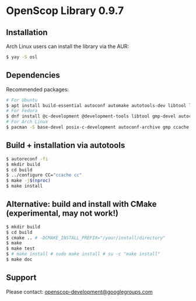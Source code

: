 OpenScop Library 0.9.7
======================

Installation
------------

Arch Linux users can install the library via the AUR:

```.bash
$ yay -S osl
```

Dependencies
------------

Recommended packages:

```.bash
# For Ubuntu
$ apt install build-essential autoconf automake autotools-dev libtool libgmp-dev autoconf-archive ccache doxygen
# For Fedora
$ dnf install @c-development @development-tools libtool gmp-devel autoconf-archive ccache
# For Arch Linux
$ pacman -S base-devel posix-c-development autoconf-archive gmp ccache
```

Build + installation via autotools
----------------------------------

```.bash
$ autoreconf -fi
$ mkdir build
$ cd build
$ ../configure CC="ccache cc"
$ make -j$(nproc)
$ make install
```


Alternative: build and install with CMake (experimental, may not work!)
-----------------------------------------------------------------------

```.bash
$ mkdir build
$ cd build
$ cmake .. # -DCMAKE_INSTALL_PREFIX="/your/install/directory"
$ make
$ make test
$ # make install # sudo make install # su -c "make install"
$ make doc
```


Support
-------

Please contact:
openscop-development@googlegroups.com
